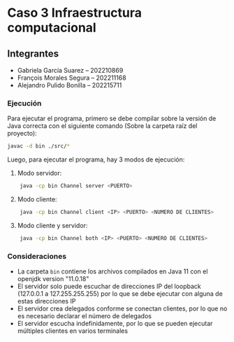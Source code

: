 # Caso 3 Infraestructura computacional

## Integrantes

-   Gabriela García Suarez – 202210869
-   François Morales Segura – 202211168
-   Alejandro Pulido Bonilla – 202215711

### Ejecución

Para ejecutar el programa, primero se debe compilar sobre la versión de Java correcta con el siguiente comando (Sobre la carpeta raíz del proyecto):

```sh
javac -d bin ./src/*
```

Luego, para ejecutar el programa, hay 3 modos de ejecución:

1. Modo servidor:

```sh
    java -cp bin Channel server <PUERTO>
```

2. Modo cliente:

```sh
    java -cp bin Channel client <IP> <PUERTO> <NUMERO DE CLIENTES>
```

3. Modo cliente y servidor:

```sh
    java -cp bin Channel both <IP> <PUERTO> <NUMERO DE CLIENTES>
```

### Consideraciones

-   La carpeta `bin` contiene los archivos compilados en Java 11 con el openjdk version "11.0.18"
-   El servidor solo puede escuchar de direcciones IP del loopback (127.0.0.1 a 127.255.255.255) por lo que se debe ejecutar con alguna de estas direcciones IP
-   El servidor crea delegados conforme se conectan clientes, por lo que no es necesario declarar el número de delegados
-   El servidor escucha indefinidamente, por lo que se pueden ejecutar múltiples clientes en varios terminales
